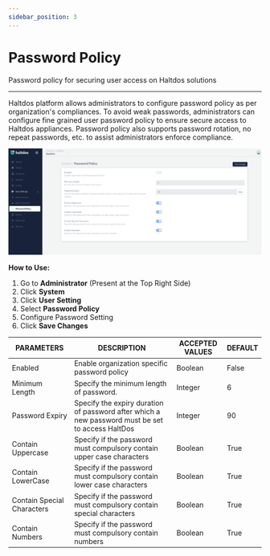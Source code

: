 ```yaml
---
sidebar_position: 3
---
```


# Password Policy

Password policy for securing user access on Haltdos solutions

---

Haltdos platform allows administrators to configure password policy as per organization's compliances. To avoid weak passwords, administrators can configure fine grained user password policy to ensure secure access to Haltdos appliances. Password policy also supports password rotation, no repeat passwords, etc. to assist administrators enforce compliance.

![password](/img/platform/v2/password_policy.png)

**How to Use:**

1. Go to  **Administrator** (Present at the Top Right Side)
2. Click **System**
3. Click **User Setting**
4. Select **Password Policy**
5. Configure  Password Setting
6. Click **Save Changes**

| PARAMETERS                 | DESCRIPTION                                                                                      | ACCEPTED VALUES | DEFAULT |
|----------------------------|--------------------------------------------------------------------------------------------------|-----------------|---------|
| Enabled                    | Enable organization specific password policy                                                     | Boolean         | False   |
| Minimum Length             | Specify the minimum length of password.                                                          | Integer         | 6       |
| Password Expiry            | Specify the expiry duration of password after which a new password must be set to access HaltDos | Integer         | 90      |
| Contain Uppercase          | Specify if the password must compulsory contain upper case characters                            | Boolean         | True    |
| Contain LowerCase          | Specify if the password must compulsory contain lower case characters                            | Boolean         | True    |
| Contain Special Characters | Specify if the password must compulsory contain special characters                               | Boolean         | True    |
| Contain Numbers            | Specify if the password must compulsory contain numbers                                          | Boolean         | True    |

